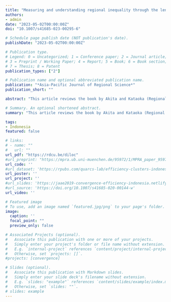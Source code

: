 ```yaml
---
title: "Measuring and understanding regional inequality through the lens of the Indonesian experience"
authors:
- admin
date: "2023-05-02T00:00:00Z"
doi: "10.1007/s41685-023-00295-6"

# Schedule page publish date (NOT publication's date).
publishDate: "2023-05-02T00:00:00Z"

# Publication type.
# Legend: 0 = Uncategorized; 1 = Conference paper; 2 = Journal article;
# 3 = Preprint / Working Paper; 4 = Report; 5 = Book; 6 = Book section;
# 7 = Thesis; 8 = Patent
publication_types: ["2"]

# Publication name and optional abbreviated publication name.
publication: "*Asia-Pacific Journal of Regional Science*"
publication_short: ""

abstract: "This article reviews the book by Akita and Kataoka (Regional inequality and development: Measurement and applications in Indonesia, 2022). The book first provides an overview of various measurement methods of regional inequality. Next, it presents four case studies that deepen our understanding of regional inequality in the context of the development challenges of Indonesia: decentralization, premature deindustrialization, financial crisis, low labor productivity, among others. Overall, this book provides an excellent introduction and application of inequality decomposition methods in the context of regional disparities and structural change."

# Summary. An optional shortened abstract.
summary: "This article reviews the book by Akita and Kataoka (Regional inequality and development: Measurement and applications in Indonesia, 2022)"

tags:
- Indonesia
featured: false

# links:
# - name: ""
#   url: ""
url_pdf: "https://rdcu.be/diloc"
#url_preprint: "https://mpra.ub.uni-muenchen.de/95972/1/MPRA_paper_95972.pdf"
url_code: ''
#url_dataset: 'https://rpubs.com/quarcs-lab/efficiency-clusters-indonesia-1990-2010'
url_poster: ''
url_project: ''
#url_slides: 'https://jaae2019-convergence-efficiency-indonesia.netlify.com/#1'
#url_source: 'https://doi.org/10.1007/s41685-020-00144-w'
url_video: ''

# Featured image
# To use, add an image named `featured.jpg/png` to your page's folder.
image:
  caption: ''
  focal_point: ""
  preview_only: false

# Associated Projects (optional).
#   Associate this publication with one or more of your projects.
#   Simply enter your project's folder or file name without extension.
#   E.g. `internal-project` references `content/project/internal-project/index.md`.
#   Otherwise, set `projects: []`.
#projects: [convergence]

# Slides (optional).
#   Associate this publication with Markdown slides.
#   Simply enter your slide deck's filename without extension.
#   E.g. `slides: "example"` references `content/slides/example/index.md`.
#   Otherwise, set `slides: ""`.
# slides: example
---
```

